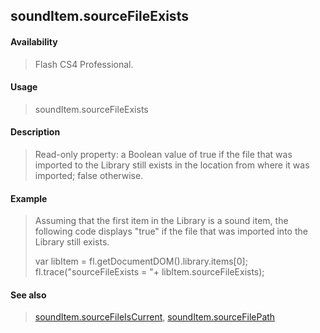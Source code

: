 ## soundItem.sourceFileExists

#### Availability

> Flash CS4 Professional.

#### Usage

> soundItem.sourceFileExists

#### Description

> Read-only property: a Boolean value of true if the file that was imported to the Library still exists in the location from where it was imported; false otherwise.

#### Example

> Assuming that the first item in the Library is a sound item, the following code displays "true" if the file that was imported into the Library still exists.
>
> var libItem = fl.getDocumentDOM().library.items\[0\]; fl.trace("sourceFileExists = "+ libItem.sourceFileExists);

#### See also

> [soundItem.sourceFileIsCurrent](#soundItem.sourceFileIsCurrent), [soundItem.sourceFilePath](#_bookmark841)

<span id="soundItem.sourceFileIsCurrent" class="anchor"></span>
